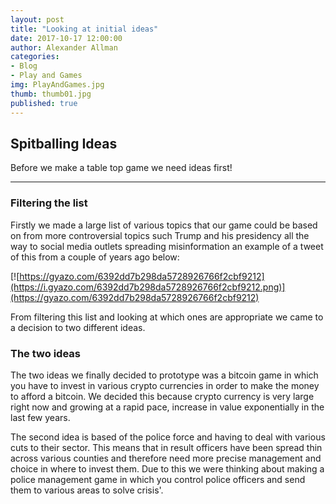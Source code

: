 ```yaml
---
layout: post
title: "Looking at initial ideas"
date: 2017-10-17 12:00:00
author: Alexander Allman
categories:
- Blog
- Play and Games
img: PlayAndGames.jpg
thumb: thumb01.jpg
published: true
---
```


## Spitballing Ideas

Before we make a table top game we need ideas first!

<!--more-->
-----
### Filtering the list
Firstly we made a large list of various topics that our game could be based on from more controversial topics such Trump and his presidency all the way to social media outlets spreading misinformation an example of a tweet of this from a couple of years ago below:

[![https://gyazo.com/6392dd7b298da5728926766f2cbf9212](https://i.gyazo.com/6392dd7b298da5728926766f2cbf9212.png)](https://gyazo.com/6392dd7b298da5728926766f2cbf9212)

From filtering this list and looking at which ones are appropriate we came to a decision to two different ideas.

### The two ideas
The two ideas we finally decided to prototype was a bitcoin game in which you have to invest in various crypto currencies in order to make the money to afford a bitcoin. We decided this because crypto currency is very large right now and growing at a rapid pace, increase in value exponentially in the last few years.

The second idea is based of the police force and having to deal with various cuts to their sector. This means that in result officers have been spread thin across various counties and therefore need more precise management and choice in where to invest them. Due to this we were thinking about making a police management game in which you control police officers and send them to various areas to solve crisis'.
